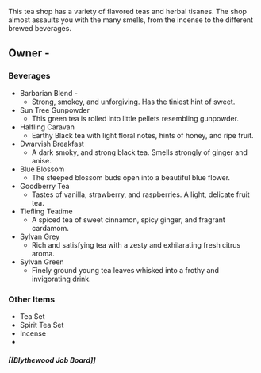 This tea shop has a variety of flavored teas and herbal tisanes. The shop almost assaults you with the many smells, from the incense to the different brewed beverages.
## Owner - 
### Beverages
- Barbarian Blend - 
	- Strong, smokey, and unforgiving. Has the tiniest hint of sweet.
- Sun Tree Gunpowder
	- This green tea is rolled into little pellets resembling gunpowder.
- Halfling Caravan
	- Earthy Black tea with light floral notes, hints of honey, and ripe fruit.
- Dwarvish Breakfast 
	- A dark smoky, and strong black tea. Smells strongly of ginger and anise.
- Blue Blossom
	- The steeped blossom buds open into a beautiful blue flower.
- Goodberry Tea
	- Tastes of vanilla, strawberry, and raspberries. A light, delicate fruit tea.
- Tiefling Teatime
	- A spiced tea of sweet cinnamon, spicy ginger, and fragrant cardamom.
- Sylvan Grey
	- Rich and satisfying tea with a zesty and exhilarating fresh citrus aroma.
- Sylvan Green
	- Finely ground young tea leaves whisked into a frothy and invigorating drink.
### Other Items
- Tea Set
- Spirit Tea Set
- Incense
- 
##### [[Blythewood Job Board]] 
